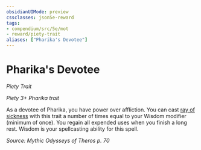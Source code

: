 ```yaml
---
obsidianUIMode: preview
cssclasses: json5e-reward
tags:
- compendium/src/5e/mot
- reward/piety-trait
aliases: ["Pharika's Devotee"]
---
```

# Pharika's Devotee
*Piety Trait*  

*Piety 3+ Pharika trait*

As a devotee of Pharika, you have power over affliction. You can cast [ray of sickness](2-Mechanics/CLI/spells/ray-of-sickness.md) with this trait a number of times equal to your Wisdom modifier (minimum of once). You regain all expended uses when you finish a long rest. Wisdom is your spellcasting ability for this spell.

*Source: Mythic Odysseys of Theros p. 70*